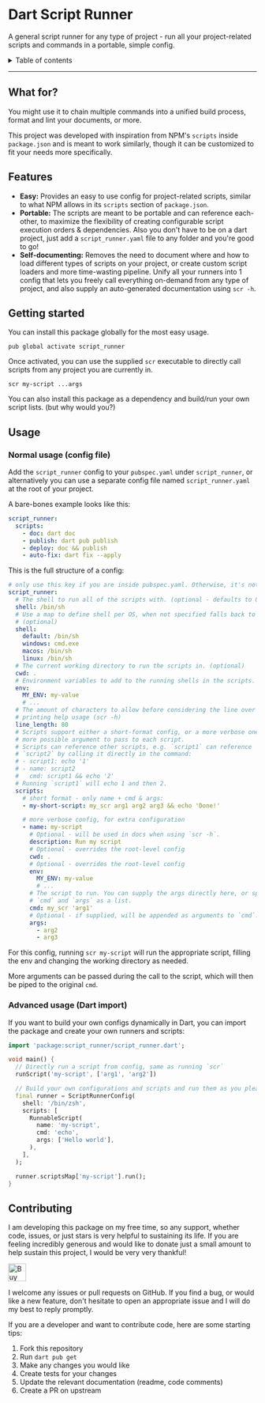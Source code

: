 <h1>Dart Script Runner</h1>

A general script runner for any type of project - run all your project-related scripts and commands
in a portable, simple config.

<details>
<summary>Table of contents</summary>

- [What for?](#what-for)
- [Features](#features)
- [Getting started](#getting-started)
- [Usage](#usage)
  - [Normal usage (config file)](#normal-usage-config-file)
  - [Advanced usage (Dart import)](#advanced-usage-dart-import)
- [Contributing](#contributing)

</details>

---

## What for?

You might use it to chain multiple commands into a unified build process, format and lint your
documents, or more.

This project was developed with inspiration from NPM's `scripts` inside `package.json` and is meant
to work similarly, though it can be customized to fit your needs more specifically.

## Features

- **Easy:** Provides an easy to use config for project-related scripts, similar to what NPM allows
  in its `scripts` section of `package.json`.
- **Portable:** The scripts are meant to be portable and can reference each-other, to maximize the
  flexibility of creating configurable script execution orders &amp; dependencies. Also you don't
  have to be on a dart project, just add a `script_runner.yaml` file to any folder and you're good
  to go!
- **Self-documenting:** Removes the need to document where and how to load different types of
  scripts on your project, or create custom script loaders and more time-wasting pipeline. Unify all
  your runners into 1 config that lets you freely call everything on-demand from any type of
  project, and also supply an auto-generated documentation using `scr -h`.

## Getting started

You can install this package globally for the most easy usage.

```shell
pub global activate script_runner
```

Once activated, you can use the supplied `scr` executable to directly call scripts from any project
you are currently in.

```shell
scr my-script ...args
```

You can also install this package as a dependency and build/run your own script lists. (but why
would you?)

## Usage

### Normal usage (config file)

Add the `script_runner` config to your `pubspec.yaml` under `script_runner`, or alternatively you
can use a separate config file named `script_runner.yaml` at the root of your project.

A bare-bones example looks like this:

```yaml
script_runner:
  scripts:
    - doc: dart doc
    - publish: dart pub publish
    - deploy: doc && publish
    - auto-fix: dart fix --apply
```

This is the full structure of a config:

```yaml
# only use this key if you are inside pubspec.yaml. Otherwise, it's not needed
script_runner:
  # The shell to run all of the scripts with. (optional - defaults to OS shell)
  shell: /bin/sh
  # Use a map to define shell per OS, when not specified falls back to "default":
  # (optional)
  shell:
    default: /bin/sh
    windows: cmd.exe
    macos: /bin/sh
    linux: /bin/sh
  # The current working directory to run the scripts in. (optional)
  cwd: .
  # Environment variables to add to the running shells in the scripts. (optional)
  env:
    MY_ENV: my-value
    # ...
  # The amount of characters to allow before considering the line over when
  # printing help usage (scr -h)
  line_length: 80
  # Scripts support either a short-format config, or a more verbose one with
  # more possible argument to pass to each script.
  # Scripts can reference other scripts, e.g. `script1` can reference
  # `script2` by calling it directly in the command:
  # - script1: echo '1'
  # - name: script2
  #   cmd: script1 && echo '2'
  # Running `script1` will echo 1 and then 2.
  scripts:
    # short format - only name + cmd & args:
    - my-short-script: my_scr arg1 arg2 arg3 && echo 'Done!'

    # more verbose config, for extra configuration
    - name: my-script
      # Optional - will be used in docs when using `scr -h`.
      description: Run my script
      # Optional - overrides the root-level config
      cwd: .
      # Optional - overrides the root-level config
      env:
        MY_ENV: my-value
        # ...
      # The script to run. You can supply the args directly here, or split into
      # `cmd` and `args` as a list.
      cmd: my_scr 'arg1'
      # Optional - if supplied, will be appended as arguments to `cmd`.
      args:
        - arg2
        - arg3
```

For this config, running `scr my-script` will run the appropriate script, filling the env and
changing the working directory as needed.

More arguments can be passed during the call to the script, which will then be piped to the original
`cmd`.

### Advanced usage (Dart import)

If you want to build your own configs dynamically in Dart, you can import the package and create
your own runners and scripts:

```dart
import 'package:script_runner/script_runner.dart';

void main() {
  // Directly run a script from config, same as running `scr`
  runScript('my-script', ['arg1', 'arg2'])

  // Build your own configurations and scripts and run them as you please:
  final runner = ScriptRunnerConfig(
    shell: '/bin/zsh',
    scripts: [
      RunnableScript(
        name: 'my-script',
        cmd: 'echo',
        args: ['Hello world'],
      ),
    ],
  );

  runner.scriptsMap['my-script'].run();
}
```

## Contributing

I am developing this package on my free time, so any support, whether code, issues, or just stars is
very helpful to sustaining its life. If you are feeling incredibly generous and would like to donate
just a small amount to help sustain this project, I would be very very thankful!

<a href='https://ko-fi.com/casraf' target='_blank'>
  <img height='36' style='border:0px;height:36px;'
    src='https://cdn.ko-fi.com/cdn/kofi1.png?v=3'
    alt='Buy Me a Coffee at ko-fi.com' />
</a>

I welcome any issues or pull requests on GitHub. If you find a bug, or would like a new feature,
don't hesitate to open an appropriate issue and I will do my best to reply promptly.

If you are a developer and want to contribute code, here are some starting tips:

1. Fork this repository
2. Run `dart pub get`
3. Make any changes you would like
4. Create tests for your changes
5. Update the relevant documentation (readme, code comments)
6. Create a PR on upstream
